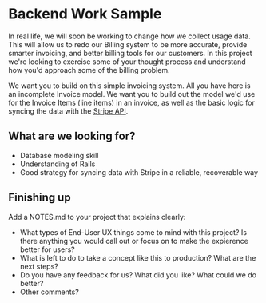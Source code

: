 # Backend Work Sample

In real life, we will soon be working to change how we collect usage data.
This will allow us to redo our Billing system to be more accurate, provide smarter invoicing, and better billing tools for our customers.
In this project we're looking to exercise some of your thought process and understand how you'd approach some of the billing problem.

We want you to build on this simple invoicing system.
All you have here is an incomplete Invoice model.
We want you to build out the model we'd use for the Invoice Items (line items) in an invoice,
as well as the basic logic for syncing the data with the [Stripe API](https://stripe.com/docs/api).

## What are we looking for?

* Database modeling skill
* Understanding of Rails
* Good strategy for syncing data with Stripe in a reliable, recoverable way

## Finishing up

Add a NOTES.md to your project that explains clearly:
* What types of End-User UX things come to mind with this project?
  Is there anything you would call out or focus on to make the expierence better for users?
* What is left to do to take a concept like this to production? What are the next steps?
* Do you have any feedback for us? What did you like? What could we do better?
* Other comments?

